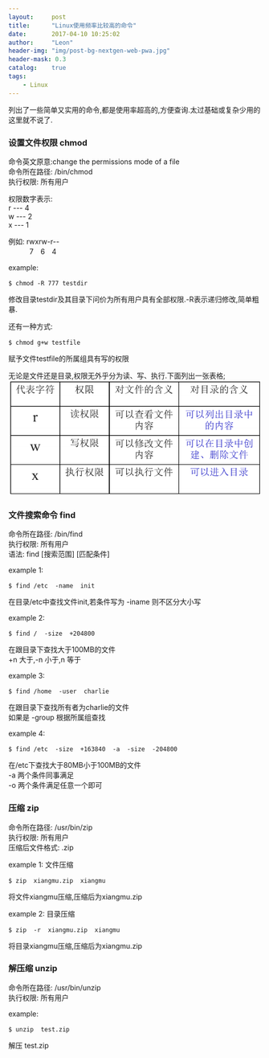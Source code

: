 ```yaml
---
layout:     post
title:      "Linux使用频率比较高的命令"
date:       2017-04-10 10:25:02
author:     "Leon"
header-img: "img/post-bg-nextgen-web-pwa.jpg"
header-mask: 0.3
catalog:    true
tags:
    - Linux
---
```

<p>列出了一些简单又实用的命令,都是使用率超高的,方便查询.太过基础或复杂少用的这里就不说了.</p>

### 设置文件权限 chmod
命令英文原意:change the permissions mode of a file  
命令所在路径: /bin/chmod  
执行权限: 所有用户

权限数字表示:  
r --- 4  
w --- 2  
x --- 1  

例如:  rwxrw-r--  
　　　7　6　4
        
example:
```linux
$ chmod -R 777 testdir
```
修改目录testdir及其目录下问价为所有用户具有全部权限.-R表示递归修改,简单粗暴.

还有一种方式:
```linux
$ chmod g+w testfile
```
赋予文件testfile的所属组具有写的权限

无论是文件还是目录,权限无外乎分为读、写、执行.下面列出一张表格;
![](/img/linux_chmod.png)

### 文件搜索命令 find
命令所在路径: /bin/find  
执行权限: 所有用户  
语法: find [搜索范围] [匹配条件]

example 1:
```linux
$ find /etc  -name  init
```
在目录/etc中查找文件init,若条件写为 -iname 则不区分大小写

example 2:
```linux
$ find /  -size  +204800
```
在跟目录下查找大于100MB的文件  
+n 大于,-n 小于,n 等于

example 3:
```linux
$ find /home  -user  charlie
```
在跟目录下查找所有者为charlie的文件  
如果是 -group 根据所属组查找

example 4:
```linux
$ find /etc  -size  +163840  -a  -size  -204800
```
在/etc下查找大于80MB小于100MB的文件  
-a 两个条件同事满足  
-o 两个条件满足任意一个即可

### 压缩 zip
命令所在路径: /usr/bin/zip  
执行权限: 所有用户  
压缩后文件格式: .zip

example 1: 文件压缩
```linux
$ zip  xiangmu.zip  xiangmu
```
将文件xiangmu压缩,压缩后为xiangmu.zip

example 2: 目录压缩
```linux
$ zip  -r  xiangmu.zip  xiangmu
```
将目录xiangmu压缩,压缩后为xiangmu.zip

### 解压缩 unzip
命令所在路径: /usr/bin/unzip  
执行权限: 所有用户  

example:
```linux
$ unzip  test.zip
```
解压 test.zip